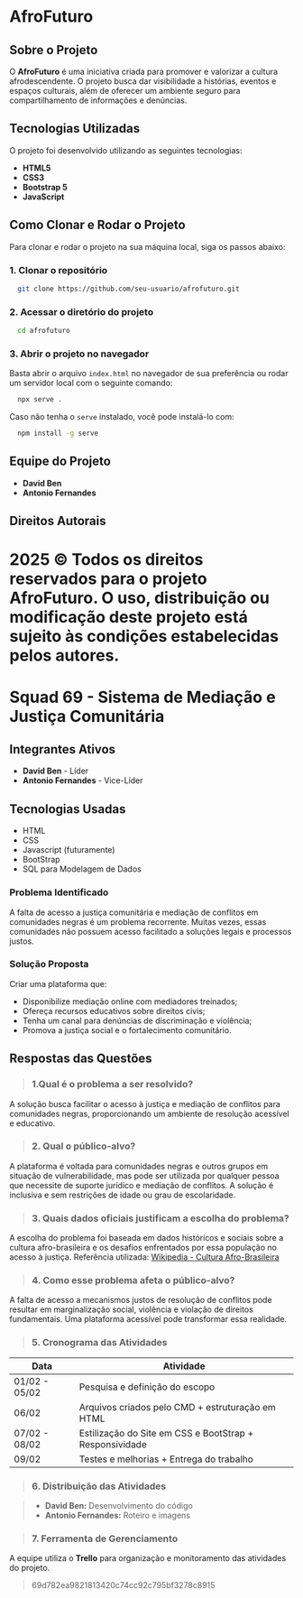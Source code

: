 # AfroFuturo

## Sobre o Projeto
O **AfroFuturo** é uma iniciativa criada para promover e valorizar a cultura afrodescendente. O projeto busca dar visibilidade a histórias, eventos e espaços culturais, além de oferecer um ambiente seguro para compartilhamento de informações e denúncias.

## Tecnologias Utilizadas
O projeto foi desenvolvido utilizando as seguintes tecnologias:
- **HTML5**
- **CSS3**
- **Bootstrap 5**
- **JavaScript**

## Como Clonar e Rodar o Projeto
Para clonar e rodar o projeto na sua máquina local, siga os passos abaixo:

### 1. Clonar o repositório
```bash
  git clone https://github.com/seu-usuario/afrofuturo.git
```

### 2. Acessar o diretório do projeto
```bash
  cd afrofuturo
```

### 3. Abrir o projeto no navegador
Basta abrir o arquivo `index.html` no navegador de sua preferência ou rodar um servidor local com o seguinte comando:
```bash
  npx serve .
```
Caso não tenha o `serve` instalado, você pode instalá-lo com:
```bash
  npm install -g serve
```

## Equipe do Projeto
- **David Ben**
- **Antonio Fernandes**

## Direitos Autorais
2025 © Todos os direitos reservados para o projeto **AfroFuturo**. O uso, distribuição ou modificação deste projeto está sujeito às condições estabelecidas pelos autores.
=======
# Squad 69 - Sistema de Mediação e Justiça Comunitária

## Integrantes Ativos
- **David Ben** - Líder
- **Antonio Fernandes** - Vice-Líder

## Tecnologias Usadas
- HTML
- CSS
- Javascript (futuramente)
- BootStrap
- SQL para Modelagem de Dados

### Problema Identificado

A falta de acesso a justiça comunitária e mediação de conflitos em comunidades negras é um problema recorrente. Muitas vezes, essas comunidades não possuem acesso facilitado a soluções legais e processos justos.

### Solução Proposta

Criar uma plataforma que:

- Disponibilize mediação online com mediadores treinados;
- Ofereça recursos educativos sobre direitos civis;
- Tenha um canal para denúncias de discriminação e violência;
- Promova a justiça social e o fortalecimento comunitário.

## Respostas das Questões

> ### 1.Qual é o problema a ser resolvido?

A solução busca facilitar o acesso à justiça e mediação de conflitos para comunidades negras, proporcionando um ambiente de resolução acessível e educativo.

> ### 2. Qual o público-alvo?

A plataforma é voltada para comunidades negras e outros grupos em situação de vulnerabilidade, mas pode ser utilizada por qualquer pessoa que necessite de suporte jurídico e mediação de conflitos. A solução é inclusiva e sem restrições de idade ou grau de escolaridade.

> ### 3. Quais dados oficiais justificam a escolha do problema?

A escolha do problema foi baseada em dados históricos e sociais sobre a cultura afro-brasileira e os desafios enfrentados por essa população no acesso à justiça. Referência utilizada:
[Wikipedia - Cultura Afro-Brasileira](https://pt.wikipedia.org/wiki/Cultura_afro-brasileira)

> ### 4. Como esse problema afeta o público-alvo?

A falta de acesso a mecanismos justos de resolução de conflitos pode resultar em marginalização social, violência e violação de direitos fundamentais. Uma plataforma acessível pode transformar essa realidade.

> ### 5. Cronograma das Atividades

| Data          | Atividade                                                |
| ------------- | -------------------------------------------------------- |
| 01/02 - 05/02 | Pesquisa e definição do escopo                           |
| 06/02         | Arquivos criados pelo CMD + estruturação em HTML         |
| 07/02 - 08/02 | Estilização do Site em CSS e BootStrap + Responsividade  |
| 09/02         | Testes e melhorias + Entrega do trabalho                 |


> ### 6. Distribuição das Atividades

> - **David Ben:** Desenvolvimento do código
> - **Antonio Fernandes:** Roteiro e imagens

> ### 7. Ferramenta de Gerenciamento

A equipe utiliza o **Trello** para organização e monitoramento das atividades do projeto.


> 69d782ea9821813420c74cc92c795bf3278c8915
